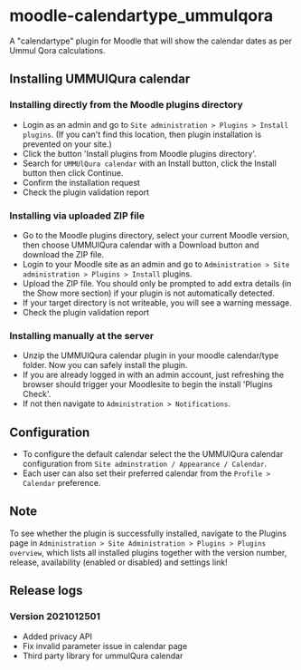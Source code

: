 # moodle-calendartype_ummulqora

A "calendartype" plugin for Moodle that will show the calendar dates as per Ummul Qora calculations.

## Installing UMMUlQura calendar

### Installing directly from the Moodle plugins directory
- Login as an admin and go to `Site administration > Plugins > Install plugins`. (If you can't find this location, then plugin installation is prevented on your site.)
- Click the button 'Install plugins from Moodle plugins directory'.
- Search for `UMMUlQura calendar`  with an Install button, click the Install button then click Continue.
- Confirm the installation request
- Check the plugin validation report

### Installing via uploaded ZIP file
- Go to the Moodle plugins directory, select your current Moodle version, then choose UMMUlQura calendar with a Download button and download the ZIP file.
- Login to your Moodle site as an admin and go to `Administration > Site administration > Plugins > Install` plugins.
- Upload the ZIP file. You should only be prompted to add extra details (in the Show more section) if your plugin is not automatically detected.
- If your target directory is not writeable, you will see a warning message.
- Check the plugin validation report

### Installing manually at the server
- Unzip the UMMUlQura calendar plugin in your moodle calendar/type folder. Now you can safely install the plugin.
- If you are already logged in with an admin account, just refreshing the browser should trigger your Moodlesite to begin the install 'Plugins Check'.
- If not then navigate to `Administration > Notifications`.

## Configuration
- To configure the default calendar select the the UMMUlQura calendar configuration from `Site adminstration / Appearance / Calendar`.
- Each user can also set their preferred calendar from the `Profile > Calendar` preference.

## Note
To see whether the plugin is successfully installed, navigate to the Plugins page in `Administration > Site Administration > Plugins > Plugins overview`, which lists all installed plugins together with the version number, release, availability (enabled or disabled) and settings link!

## Release logs

### Version 2021012501
* Added privacy API 
* Fix invalid parameter issue in calendar page
* Third party library for ummulQura calendar

